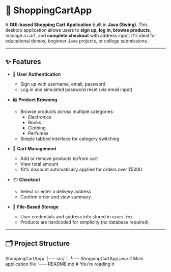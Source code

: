 # 🛒 ShoppingCartApp

A **GUI-based Shopping Cart Application** built in **Java (Swing)**. This desktop application allows users to **sign up, log in, browse products**, manage a cart, and **complete checkout** with address input. It's ideal for educational demos, beginner Java projects, or college submissions.

---

## ✨ Features

- 🔐 **User Authentication**
  - Sign up with username, email, password
  - Log in and simulated password reset (via email input)

- 🛍️ **Product Browsing**
  - Browse products across multiple categories:
    - Electronics
    - Books
    - Clothing
    - Perfumes
  - Simple tabbed interface for category switching

- 🛒 **Cart Management**
  - Add or remove products to/from cart
  - View total amount
  - 10% discount automatically applied for orders over ₹5000

- 📦 **Checkout**
  - Select or enter a delivery address
  - Confirm order and view summary

- 💾 **File-Based Storage**
  - User credentials and address info stored in `users.txt`
  - Products are hardcoded for simplicity (no database required)

---

## 🗂️ Project Structure
ShoppingCartApp/
├── src/
│ └── ShoppingCartApp.java # Main application file
└── README.md # You're reading it

